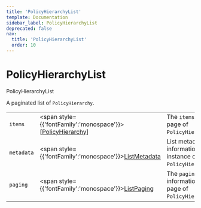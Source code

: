 ```yaml
---
title: 'PolicyHierarchyList'
template: Documentation
sidebar_label: PolicyHierarchyList
deprecated: false
nav:
  title: 'PolicyHierarchyList'
  order: 10
---
```


# PolicyHierarchyList

<div style={{'fontFamily':'monospace'}}><span style={{'fontSize':'1.5rem','fontWeight':500}}>PolicyHierarchyList</span></div>



A paginated list of `PolicyHierarchy`.

| | | |
| -- | -- | -- |
| `items` | <span style={{'fontFamily':'monospace'}}>[<a href="/guardrails/docs/reference/graphql/object/PolicyHierarchy">PolicyHierarchy</a>]</span> | The `items` for this page of `PolicyHierarchyList`. |
| `metadata` | <span style={{'fontFamily':'monospace'}}><a href="/guardrails/docs/reference/graphql/object/ListMetadata">ListMetadata</a></span> | List metadata information for the instance of `PolicyHierarchyList`. |
| `paging` | <span style={{'fontFamily':'monospace'}}><a href="/guardrails/docs/reference/graphql/object/ListPaging">ListPaging</a></span> | The `paging` information for this page of `PolicyHierarchyList`. |